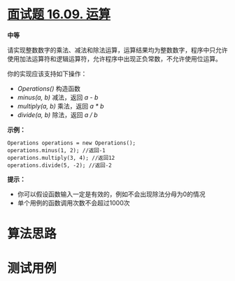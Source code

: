 # [面试题 16.09. 运算][cnTitle]

**中等**

请实现整数数字的乘法、减法和除法运算，运算结果均为整数数字，程序中只允许使用加法运算符和逻辑运算符，允许程序中出现正负常数，不允许使用位运算。

你的实现应该支持如下操作：

-  *Operations()*  构造函数 
-  *minus(a, b)*  减法，返回 *a - b*  
-  *multiply(a, b)*  乘法，返回 *a * b*  
-  *divide(a, b)*  除法，返回 *a / b* 

**示例：** 

```
Operations operations = new Operations();
operations.minus(1, 2); //返回-1
operations.multiply(3, 4); //返回12
operations.divide(5, -2); //返回-2

```

**提示：** 

- 你可以假设函数输入一定是有效的，例如不会出现除法分母为0的情况 
- 单个用例的函数调用次数不会超过1000次




# 算法思路

# 测试用例
```
```

[cnTitle]: https://leetcode-cn.com/problems/operations-lcci/
